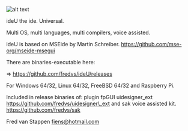![alt text](https://user-images.githubusercontent.com/3421249/68168599-96e8d100-ff69-11e9-8a79-bc31ceb06d8a.png)

ideU the ide. Universal.

Multi OS, multi languages, multi compilers, voice assisted.

ideU is based on MSEide by Martin Schreiber.
https://github.com/mse-org/mseide-msegui

There are binaries-executable here:

=\> https://github.com/fredvs/ideU/releases

For Windows 64/32, Linux 64/32, FreeBSD 64/32 and Raspberry Pi.

Included in release binaries of: plugin fpGUI uidesigner\_ext
https://github.com/fredvs/uidesigner\_ext and sak voice assisted kit.
https://github.com/fredvs/sak

Fred van Stappen fiens@hotmail.com
